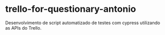 # trello-for-questionary-antonio
Desenvolvimento de script automatizado de testes com cypress utilizando as APIs do Trello.
